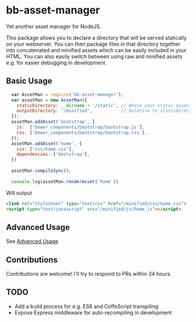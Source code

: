# bb-asset-manager
Yet another asset manager for NodeJS.

This package allows you to declare a directory that will be served statically on your webserver.
You can then package files in that directory together into concatenated and minified assets
which can be easily included in your HTML. You can also easily switch between using raw and minified
assets e.g. for easier debugging in development.

## Basic Usage
```js
  var AssetMan = require('bb-asset-manager');
  var assetMan = new AssetMan({
    staticDirectory: __dirname + '/static', // Where your static assets live
    outputDirectory: '/minified',           // Relative to staticDirectory
  });
  assetMan.addAsset('bootstrap', {
    js:  ['bower_components/bootstrap/bootstrap.js'],
    css: ['bower_components/bootstrap/bootstrap.css'],
  });
  assetMan.addAsset('home', {
    css: ['css/home.css'],
    dependencies: ['bootstrap'],
  })
  
  assetMan.compileSync();
  
  console.log(assetMan.renderAsset('home'))
```

Will output

```html
<link rel="stylesheet" type="text/css" href="/minified/css/home.css">
<script type="text/javascript" src="/minified/js/home.js"></script>
```

## Advanced Usage
See [Advanced Usage](AdvancedUsage.md)


## Contributions
Contributions are welcome! I'll try to respond to PRs within 24 hours.

## TODO
* Add a build process for e.g. ES6 and CoffeScript transpiling
* Expose Express middleware for auto-recompiling in development
